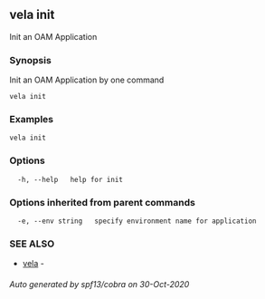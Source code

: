 ## vela init

Init an OAM Application

### Synopsis

Init an OAM Application by one command

```
vela init
```

### Examples

```
vela init
```

### Options

```
  -h, --help   help for init
```

### Options inherited from parent commands

```
  -e, --env string   specify environment name for application
```

### SEE ALSO

* [vela](vela.md)	 - 

###### Auto generated by spf13/cobra on 30-Oct-2020
